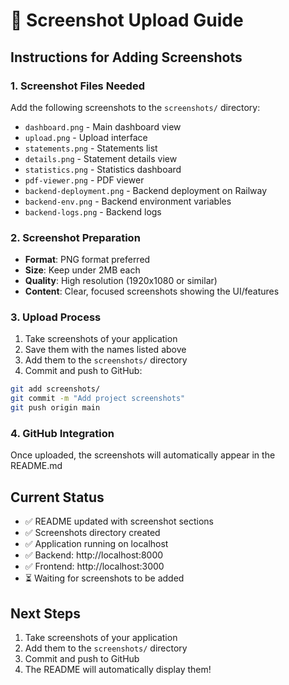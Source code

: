 # 📸 Screenshot Upload Guide

## Instructions for Adding Screenshots

### 1. Screenshot Files Needed
Add the following screenshots to the `screenshots/` directory:

- `dashboard.png` - Main dashboard view
- `upload.png` - Upload interface
- `statements.png` - Statements list
- `details.png` - Statement details view
- `statistics.png` - Statistics dashboard
- `pdf-viewer.png` - PDF viewer
- `backend-deployment.png` - Backend deployment on Railway
- `backend-env.png` - Backend environment variables
- `backend-logs.png` - Backend logs

### 2. Screenshot Preparation
- **Format**: PNG format preferred
- **Size**: Keep under 2MB each
- **Quality**: High resolution (1920x1080 or similar)
- **Content**: Clear, focused screenshots showing the UI/features

### 3. Upload Process
1. Take screenshots of your application
2. Save them with the names listed above
3. Add them to the `screenshots/` directory
4. Commit and push to GitHub:

```bash
git add screenshots/
git commit -m "Add project screenshots"
git push origin main
```

### 4. GitHub Integration
Once uploaded, the screenshots will automatically appear in the README.md

## Current Status
- ✅ README updated with screenshot sections
- ✅ Screenshots directory created
- ✅ Application running on localhost
- ✅ Backend: http://localhost:8000
- ✅ Frontend: http://localhost:3000
- ⏳ Waiting for screenshots to be added

## Next Steps
1. Take screenshots of your application
2. Add them to the `screenshots/` directory
3. Commit and push to GitHub
4. The README will automatically display them!
